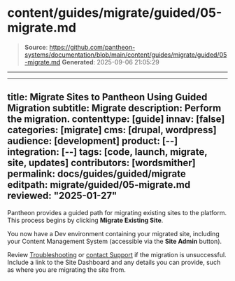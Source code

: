 # content/guides/migrate/guided/05-migrate.md

> **Source**: https://github.com/pantheon-systems/documentation/blob/main/content/guides/migrate/guided/05-migrate.md
> **Generated**: 2025-09-06 21:05:29

---

---
title: Migrate Sites to Pantheon Using Guided Migration
subtitle: Migrate
description: Perform the migration.
contenttype: [guide]
innav: [false]
categories: [migrate]
cms: [drupal, wordpress]
audience: [development]
product: [--]
integration: [--]
tags: [code, launch, migrate, site, updates]
contributors: [wordsmither]
permalink: docs/guides/guided/migrate
editpath: migrate/guided/05-migrate.md
reviewed: "2025-01-27"
---

Pantheon provides a guided path for migrating existing sites to the platform. This process begins by clicking **Migrate Existing Site**.

<Partial file="migrate/migrate-all.md" />

You now have a Dev environment containing your migrated site, including your Content Management System (accessible via the **Site Admin** button).

<Partial file="test-initialize.md" />

<Partial file="live-initialize.md" />


Review [Troubleshooting](/guides/guided/troubleshooting) or [contact Support](/guides/support/contact-support/) if the migration is unsuccessful. Include a link to the Site Dashboard and any details you can provide, such as where you are migrating the site from.

